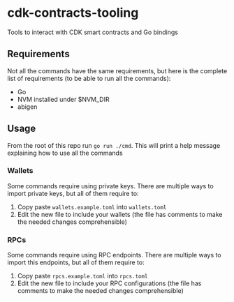 # cdk-contracts-tooling

Tools to interact with CDK smart contracts and Go bindings

## Requirements

Not all the commands have the same requirements, but here is the complete list of requirements (to be able to run all the commands):

- Go
- NVM installed under $NVM_DIR
- abigen

## Usage

From the root of this repo run `go run ./cmd`. This will print a help message explaining how to use all the commands

### Wallets

Some commands require using private keys. There are multiple ways to import private keys, but all of them require to:

1. Copy paste `wallets.example.toml` into `wallets.toml`
2. Edit the new file to include your wallets (the file has comments to make the needed changes comprehensible)

### RPCs

Some commands require using RPC endpoints. There are multiple ways to import this endpoints, but all of them require to:

1. Copy paste `rpcs.example.toml` into `rpcs.toml`
2. Edit the new file to include your RPC configurations (the file has comments to make the needed changes comprehensible)